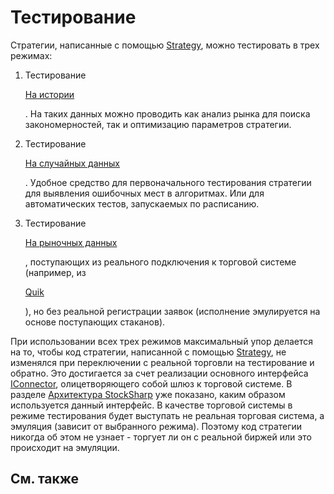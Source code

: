 # Тестирование

Стратегии, написанные с помощью [Strategy](../api/StockSharp.Algo.Strategies.Strategy.html), можно тестировать в трех режимах: 

1. Тестирование 

   [На истории](StrategyTestingHistory.md)

   . На таких данных можно проводить как анализ рынка для поиска закономерностей, так и оптимизацию параметров стратегии. 
2. Тестирование 

   [На случайных данных](StrategyTestingEmulation.md)

   . Удобное средство для первоначального тестирования стратегии для выявления ошибочных мест в алгоритмах. Или для автоматических тестов, запускаемых по расписанию. 
3. Тестирование 

   [На рыночных данных](StrategyTestingRealTime.md)

   , поступающих из реального подключения к торговой системе (например, из 

   [Quik](Quik.md)

   ), но без реальной регистрации заявок (исполнение эмулируется на основе поступающих стаканов). 

При использовании всех трех режимов максимальный упор делается на то, чтобы код стратегии, написанной с помощью [Strategy](../api/StockSharp.Algo.Strategies.Strategy.html), не изменялся при переключении с реальной торговли на тестирование и обратно. Это достигается за счет реализации основного интерфейса [IConnector](../api/StockSharp.BusinessEntities.IConnector.html), олицетворяющего собой шлюз к торговой системе. В разделе [Архитектура StockSharp](StockSharpArchitecture.md) уже показано, каким образом используется данный интерфейс. В качестве торговой системы в режиме тестирования будет выступать не реальная торговая система, а эмуляция (зависит от выбранного режима). Поэтому код стратегии никогда об этом не узнает \- торгует ли он с реальной биржей или это происходит на эмуляции. 

## См. также
